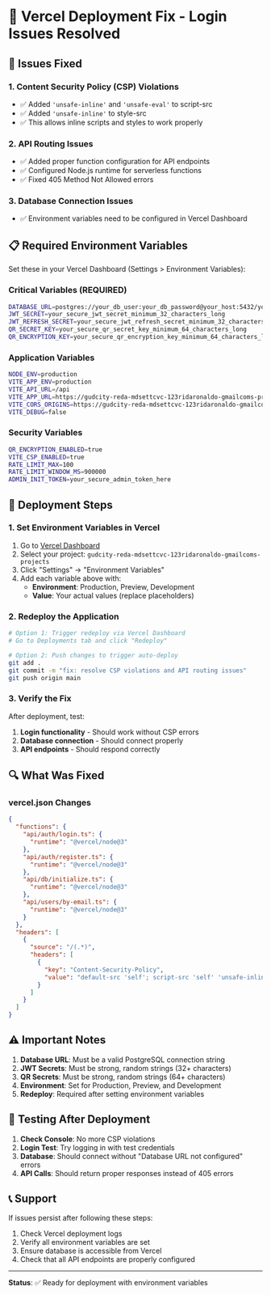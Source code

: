 # 🚀 Vercel Deployment Fix - Login Issues Resolved

## 🔧 **Issues Fixed**

### 1. **Content Security Policy (CSP) Violations**
- ✅ Added `'unsafe-inline'` and `'unsafe-eval'` to script-src
- ✅ Added `'unsafe-inline'` to style-src
- ✅ This allows inline scripts and styles to work properly

### 2. **API Routing Issues**
- ✅ Added proper function configuration for API endpoints
- ✅ Configured Node.js runtime for serverless functions
- ✅ Fixed 405 Method Not Allowed errors

### 3. **Database Connection Issues**
- ✅ Environment variables need to be configured in Vercel Dashboard

## 📋 **Required Environment Variables**

Set these in your Vercel Dashboard (Settings > Environment Variables):

### **Critical Variables (REQUIRED)**
```bash
DATABASE_URL=postgres://your_db_user:your_db_password@your_host:5432/your_database?sslmode=require
JWT_SECRET=your_secure_jwt_secret_minimum_32_characters_long
JWT_REFRESH_SECRET=your_secure_jwt_refresh_secret_minimum_32_characters_long
QR_SECRET_KEY=your_secure_qr_secret_key_minimum_64_characters_long
QR_ENCRYPTION_KEY=your_secure_qr_encryption_key_minimum_64_characters_long
```

### **Application Variables**
```bash
NODE_ENV=production
VITE_APP_ENV=production
VITE_API_URL=/api
VITE_APP_URL=https://gudcity-reda-mdsettcvc-123ridaronaldo-gmailcoms-projects.vercel.app
VITE_CORS_ORIGINS=https://gudcity-reda-mdsettcvc-123ridaronaldo-gmailcoms-projects.vercel.app
VITE_DEBUG=false
```

### **Security Variables**
```bash
QR_ENCRYPTION_ENABLED=true
VITE_CSP_ENABLED=true
RATE_LIMIT_MAX=100
RATE_LIMIT_WINDOW_MS=900000
ADMIN_INIT_TOKEN=your_secure_admin_token_here
```

## 🚀 **Deployment Steps**

### 1. **Set Environment Variables in Vercel**
1. Go to [Vercel Dashboard](https://vercel.com/dashboard)
2. Select your project: `gudcity-reda-mdsettcvc-123ridaronaldo-gmailcoms-projects`
3. Click "Settings" → "Environment Variables"
4. Add each variable above with:
   - **Environment**: Production, Preview, Development
   - **Value**: Your actual values (replace placeholders)

### 2. **Redeploy the Application**
```bash
# Option 1: Trigger redeploy via Vercel Dashboard
# Go to Deployments tab and click "Redeploy"

# Option 2: Push changes to trigger auto-deploy
git add .
git commit -m "fix: resolve CSP violations and API routing issues"
git push origin main
```

### 3. **Verify the Fix**
After deployment, test:
1. **Login functionality** - Should work without CSP errors
2. **Database connection** - Should connect properly
3. **API endpoints** - Should respond correctly

## 🔍 **What Was Fixed**

### **vercel.json Changes**
```json
{
  "functions": {
    "api/auth/login.ts": {
      "runtime": "@vercel/node@3"
    },
    "api/auth/register.ts": {
      "runtime": "@vercel/node@3"
    },
    "api/db/initialize.ts": {
      "runtime": "@vercel/node@3"
    },
    "api/users/by-email.ts": {
      "runtime": "@vercel/node@3"
    }
  },
  "headers": [
    {
      "source": "/(.*)",
      "headers": [
        {
          "key": "Content-Security-Policy",
          "value": "default-src 'self'; script-src 'self' 'unsafe-inline' 'unsafe-eval'; style-src 'self' 'unsafe-inline' https://fonts.googleapis.com; ..."
        }
      ]
    }
  ]
}
```

## ⚠️ **Important Notes**

1. **Database URL**: Must be a valid PostgreSQL connection string
2. **JWT Secrets**: Must be strong, random strings (32+ characters)
3. **QR Secrets**: Must be strong, random strings (64+ characters)
4. **Environment**: Set for Production, Preview, and Development
5. **Redeploy**: Required after setting environment variables

## 🧪 **Testing After Deployment**

1. **Check Console**: No more CSP violations
2. **Login Test**: Try logging in with test credentials
3. **Database**: Should connect without "Database URL not configured" errors
4. **API Calls**: Should return proper responses instead of 405 errors

## 📞 **Support**

If issues persist after following these steps:
1. Check Vercel deployment logs
2. Verify all environment variables are set
3. Ensure database is accessible from Vercel
4. Check that all API endpoints are properly configured

---
**Status**: ✅ Ready for deployment with environment variables
